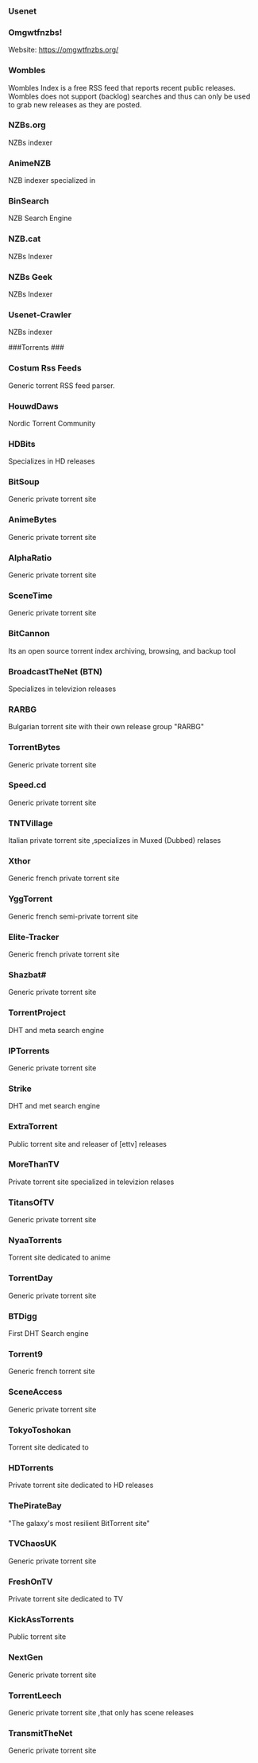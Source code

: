 ### Usenet  ###

### Omgwtfnzbs! ### 

Website: https://omgwtfnzbs.org/  

### Wombles ### 

Wombles Index is a free RSS feed that reports recent public releases. Wombles does not support (backlog) searches and thus can only be used to grab new releases as they are posted.

### NZBs.org ### 

NZBs indexer

### AnimeNZB ###

NZB indexer specialized in 

### BinSearch ###

NZB Search Engine

### NZB.cat ###

NZBs Indexer

### NZBs Geek ###

NZBs Indexer

### Usenet-Crawler ###

NZBs indexer

 ###Torrents ###

### Costum Rss Feeds ### 

Generic torrent RSS feed parser.

### HouwdDaws ###

Nordic Torrent Community

### HDBits ###

Specializes in HD releases

### BitSoup ###

Generic private torrent site

### AnimeBytes ###

Generic private torrent site

### AlphaRatio ###

Generic private torrent site

### SceneTime ###

Generic private torrent site

### BitCannon ###

Its an open source torrent index archiving, browsing, and backup tool

### BroadcastTheNet (BTN) ###

Specializes in televizion releases

### RARBG ###

Bulgarian torrent site with their own release group "RARBG"

### TorrentBytes ###

Generic private torrent site

### Speed.cd ###

Generic private torrent site

### TNTVillage ###

Italian private torrent site ,specializes in Muxed (Dubbed) relases

### Xthor ###

Generic french private torrent site

### YggTorrent ###

Generic french semi-private torrent site

### Elite-Tracker ###

Generic french private torrent site

### Shazbat#

Generic private torrent site

### TorrentProject ###

DHT and meta search engine

### IPTorrents ###

Generic private torrent site

### Strike ###

DHT and met search engine

### ExtraTorrent ###

Public torrent site and releaser of [ettv] releases

### MoreThanTV ###

Private torrent site specialized in televizion relases

### TitansOfTV ###

Generic private torrent site

### NyaaTorrents ###

Torrent site dedicated to anime

### TorrentDay ###

Generic private torrent site

### BTDigg ###

First DHT Search engine

### Torrent9 ###

Generic french torrent site

### SceneAccess ###

Generic private torrent site

### TokyoToshokan ###

Torrent site dedicated to 

### HDTorrents ###

Private torrent site dedicated to HD releases

### ThePirateBay ###

"The galaxy's most resilient BitTorrent site"

### TVChaosUK ###

Generic private torrent site

### FreshOnTV ###

Private torrent site dedicated to TV

### KickAssTorrents ###

Public torrent site

### NextGen ###

Generic private torrent site

### TorrentLeech ###

Generic private torrent site ,that only has scene releases

### TransmitTheNet ###

Generic private torrent site
